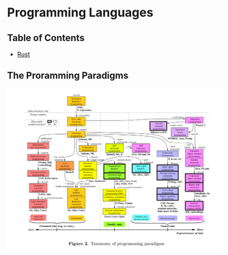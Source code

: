 # Programming Languages

## Table of Contents
- [Rust](rust)

## The Proramming Paradigms
<img src="../../assets/pl.png" alt="drawing" width="900"/>